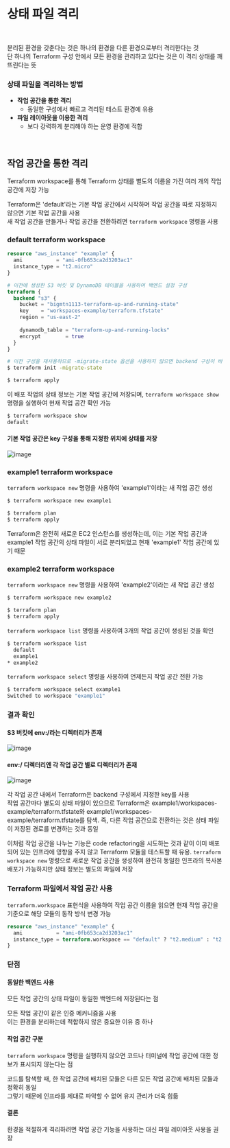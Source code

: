 # 상태 파일 격리

<br>

분리된 환경을 갖춘다는 것은 하나의 환경을 다른 환경으로부터 격리한다는 것  
단 하나의 Terraform 구성 안에서 모든 환경을 관리하고 있다는 것은 이 격리 상태를 깨뜨린다는 뜻

### 상태 파일을 격리하는 방법
- **작업 공간을 통한 격리**
  - 동일한 구성에서 빠르고 격리된 테스트 환경에 유용
- **파일 레이아웃을 이용한 격리**
  - 보다 강력하게 분리해야 하는 운영 환경에 적합

<br>

## 작업 공간을 통한 격리
Terraform workspace를 통해 Terraform 상태를 별도의 이름을 가진 여러 개의 작업 공간에 저장 가능

Terraform은 'default'라는 기본 작업 공간에서 시작하며 작업 공간을 따로 지정하지 않으면 기본 작업 공간을 사용  
새 작업 공간을 만들거나 작업 공간을 전환하려면 `terraform workspace` 명령을 사용

### default terraform workspace
```terraform
resource "aws_instance" "example" {
  ami           = "ami-0fb653ca2d3203ac1"
  instance_type = "t2.micro"
}
```

```terraform
# 이전에 생성한 S3 버킷 및 DynamoDB 테이블을 사용하여 백엔드 설정 구성
terraform {
  backend "s3" {
    bucket = "bigmtn1113-terraform-up-and-running-state"
    key    = "workspaces-example/terraform.tfstate"
    region = "us-east-2"
    
    dynamodb_table = "terraform-up-and-running-locks"
    encrypt        = true
  }
}
```

```bash
# 이전 구성을 재사용하므로 -migrate-state 옵션을 사용하지 않으면 backend 구성이 바뀌었다는 에러(Error: Backend configuration changed)를 출력
$ terraform init -migrate-state

$ terraform apply
```

이 배포 작업의 상태 정보는 기본 작업 공간에 저장되며, `terraform workspace show` 명령을 실행하여 현재 작업 공간 확인 가능  
```bash
$ terraform workspace show
default
```

#### 기본 작업 공간은 key 구성을 통해 지정한 위치에 상태를 저장
![image](https://user-images.githubusercontent.com/46125158/210787842-4ddd4dcf-ac1c-4b61-b1b9-c8a80853ddf6.png)

### example1 terraform workspace
`terraform workspace new` 명령을 사용하여 'example1'이라는 새 작업 공간 생성

```bash
$ terraform workspace new example1

$ terraform plan
$ terraform apply
```

Terraform은 완전히 새로운 EC2 인스턴스를 생성하는데, 이는 기본 작업 공간과 example1 작업 공간의 상태 파일이 서로 분리되었고 현재 'example1' 작업 공간에 있기 때문

### example2 terraform workspace
`terraform workspace new` 명령을 사용하여 'example2'이라는 새 작업 공간 생성

```bash
$ terraform workspace new example2

$ terraform plan
$ terraform apply
```

`terraform workspace list` 명령을 사용하여 3개의 작업 공간이 생성된 것을 확인
```bash
$ terraform workspace list
  default
  example1
* example2
```

`terraform workspace select` 명령을 사용하여 언제든지 작업 공간 전환 가능
```bash
$ terraform workspace select example1
Switched to workspace "example1"
```

### 결과 확인
#### S3 버킷에 env:/라는 디렉터리가 존재
![image](https://user-images.githubusercontent.com/46125158/210789972-0dba3a0b-0278-4951-84ad-8b4b97066d08.png)

#### env:/ 디렉터리엔 각 작업 공간 별로 디렉터리가 존재
![image](https://user-images.githubusercontent.com/46125158/210790173-08da701c-811b-40f1-9bb0-2ecca623945e.png)

각 작업 공간 내에서 Terraform은 backend 구성에서 지정한 key를 사용  
작업 공간마다 별도의 상태 파일이 있으므로 Terraform은 example1/workspaces-example/terraform.tfstate와 example1/workspaces-example/terraform.tfstate를 탐색.
즉, 다른 작업 공간으로 전환하는 것은 상태 파일이 저장된 경로를 변경하는 것과 동일

이처럼 작업 공간을 나누는 기능은 code refactoring을 시도하는 것과 같이 이미 배포되어 있는 인프라에 영향을 주지 않고 Terraform 모듈을 테스트할 때 유용.
`terraform workspace new` 명령으로 새로운 작업 공간을 생성하여 완전히 동일한 인프라의 복사본 배포가 가능하지만 상태 정보는 별도의 파일에 저장

### Terraform 파일에서 작업 공간 사용
`terraform.workspace` 표현식을 사용하여 작업 공간 이름을 읽으면 현재 작업 공간을 기준으로 해당 모듈의 동작 방식 변경 가능

```terraform
resource "aws_instance" "example" {
  ami           = "ami-0fb653ca2d3203ac1"
  instance_type = terraform.workspace == "default" ? "t2.medium" : "t2.micro"
}
```

### 단점
#### 동일한 백엔드 사용
모든 작업 공간의 상태 파일이 동일한 백엔드에 저장된다는 점

모든 작업 공간이 같은 인증 메커니즘을 사용  
이는 환경을 분리하는데 적합하지 않은 중요한 이유 중 하나

#### 작업 공간 구분
`terraform workspace` 명령을 실행하지 않으면 코드나 터미널에 작업 공간에 대한 정보가 표시되지 않는다는 점

코드를 탐색할 때, 한 작업 공간에 배치된 모듈은 다른 모든 작업 공간에 배치된 모듈과 정확히 동일  
그렇기 때문에 인프라를 제대로 파악할 수 없어 유지 관리가 더욱 힘듦

#### 결론
환경을 적절하게 격리하려면 작업 공간 기능을 사용하는 대신 파일 레이아웃 사용을 권장
